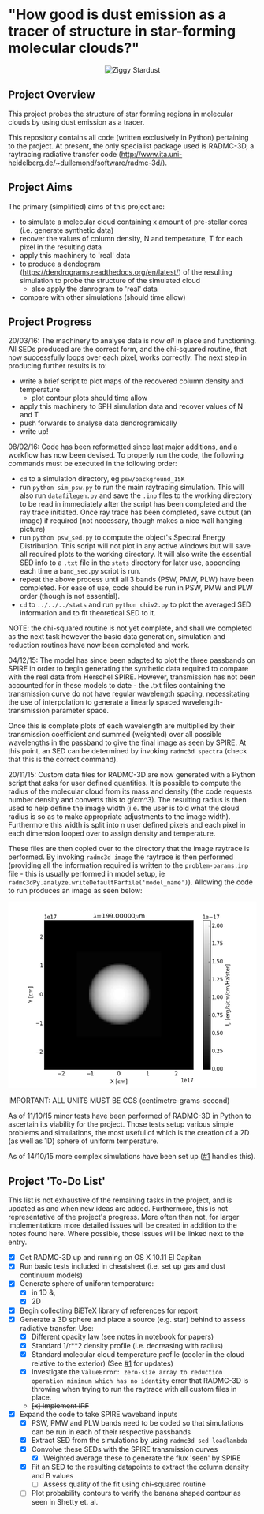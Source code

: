 "How good is dust emission as a tracer of structure in star-forming molecular clouds?"
================================================================================

<p align="center">
  <img src="https://github.com/tomasjames/ZiggyStarDust/blob/master/Code/logo.JPG?raw=true" alt="Ziggy Stardust"/>
</p>

Project Overview
----------------

This project probes the structure of star forming regions in molecular clouds
by using dust emission as a tracer.

This repository contains all code (written exclusively in Python) pertaining to
the project. At present, the only specialist package used is RADMC-3D, a raytracing
radiative transfer code (http://www.ita.uni-heidelberg.de/~dullemond/software/radmc-3d/).

Project Aims
------------

The primary (simplified) aims of this project are:

- to simulate a molecular cloud containing x amount of pre-stellar cores (i.e. generate synthetic data)
- recover the values of column density, N and temperature, T for each pixel in the resulting data
- apply this machinery to 'real' data
- to produce a dendogram (https://dendrograms.readthedocs.org/en/latest/) of the
  resulting simulation to probe the structure of the simulated cloud
    - also apply the denrogram to 'real' data
- compare with other simulations (should time allow)

Project Progress
----------------

20/03/16: The machinery to analyse data is now *all* in place and functioning. All SEDs produced are the correct form, and the chi-squared routine, that now successfully loops over each pixel, works correctly. The next step in producing further results is to:
- write a brief script to plot maps of the recovered column density and temperature
  - plot contour plots should time allow
- apply this machinery to SPH simulation data and recover values of N and T
- push forwards to analyse data dendrogramically
- write up!

08/02/16: Code has been reformatted since last major additions, and a workflow has now been devised. To properly run the code, the following commands must be executed in the following order:
- `cd` to a simulation directory, eg `psw/background_15K`
- run `python sim_psw.py` to run the main raytracing simulation. This will also run `datafilegen.py` and save the `.inp` files to the working directory to be read in immediately after the script has been completed and the ray trace initiated. Once ray trace has been completed, save output (an image) if required (not necessary, though makes a nice wall hanging picture)
- run `python psw_sed.py` to compute the object's Spectral Energy Distribution. This script will not plot in any active windows but will save all required plots to the working directory. It will also write the essential SED info to a `.txt` file in the `stats` directory for later use, appending each time a `band_sed.py` script is run.
- repeat the above process until all 3 bands (PSW, PMW, PLW) have been completed. For ease of use, code should be run in PSW, PMW and PLW order (though is not essential).
- `cd` to `../../../stats` and run `python chiv2.py` to plot the averaged SED information and to fit theoretical SED to it.

NOTE: the chi-squared routine is not yet complete, and shall we completed as the next task however the basic data generation, simulation and reduction routines have now been completed and work.

04/12/15: The model has since been adapted to plot the three passbands on SPIRE in order to begin generating the synthetic data required to compare with the real data from Herschel SPIRE. However, transmission has not been accounted for in these models to date - the .txt files containing the transmission curve do not have regular wavelength spacing, necessitating the use of interpolation to generate a linearly spaced wavelength-transmission parameter space.

Once this is complete plots of each wavelength are multiplied by their transmission coefficient and summed (weighted) over all possible wavelengths in the passband to give the final image as seen by SPIRE. At this point, an SED can be determined by invoking `radmc3d spectra` (check that this is the correct command).

20/11/15: Custom data files for RADMC-3D are now generated with a Python script that asks for user defined quantities. It is possible to compute the radius of the molecular cloud from its mass and density (the code requests number density and converts this to g/cm^3). The resulting radius is then used to help define the image width (i.e. the user is told what the cloud radius is so as to make appropriate adjustments to the image width). Furthermore this width is split into n user defined pixels and each pixel in each dimension looped over to assign density and temperature.

These files are then copied over to the directory that the image raytrace is performed. By invoking `radmc3d image` the raytrace is then performed (providing all the information required is written to the `problem-params.inp` file - this is usually performed in model setup, ie `radmc3dPy.analyze.writeDefaultParfile('model_name')`). Allowing the code to run produces an image as seen below:

![A 1 MSun cloud (dust mass=0.01 Msun) with a Sun like star in the centre](Code/simulations/workingsims/psw/MSun_psw.png "A 1 MSun cloud with dust mass=0.01 Msun - this model has no source of photons.")

IMPORTANT: ALL UNITS MUST BE CGS (centimetre-grams-second)

As of 11/10/15 minor tests have been performed of RADMC-3D in Python
to ascertain its viability for the project. Those tests setup various simple
problems and simulations, the most useful of which is the creation of a 2D (as well
as 1D) sphere of uniform temperature.

As of 14/10/15 more complex simulations have been set up ([#1](https://github.com/tomasjames/ZiggyStarDust/issues/1) handles this).

Project 'To-Do List'
-------------------
This list is not exhaustive of the remaining tasks in the project, and is updated as and when
new ideas are added. Furthermore, this is not representative of the project's progress. More
often than not, for larger implementations more detailed issues will be created in addition
to the notes found here. Where possible, those issues will be linked next to the entry.

- [x] Get RADMC-3D up and running on OS X 10.11 El Capitan
- [x] Run basic tests included in cheatsheet (i.e. set up gas and dust continuum models)
- [x] Generate sphere of uniform temperature:
  - [x] in 1D &,
  - [x] 2D
- [x] Begin collecting BiBTeX library of references for report
- [x] Generate a 3D sphere and place a source (e.g. star) behind to assess radiative transfer. Use:
  - [x] Different opacity law (see notes in notebook for papers)
  - [x] Standard 1/r**2 density profile (i.e. decreasing with radius)
  - [x] Standard molecular cloud temperature profile (cooler in the cloud relative to the exterior)
    (See [#1](https://github.com/tomasjames/ZiggyStarDust/issues/1) for updates)
  - [x] Investigate the `ValueError: zero-size array to reduction operation minimum which has no identity` error that RADMC-3D is throwing when trying to run the raytrace with all custom files in place.
  - ~~[x] Implement IRF~~
- [x] Expand the code to take SPIRE waveband inputs
  - [x] PSW, PMW and PLW bands need to be coded so that simulations can be run in each of their respective passbands
  - [x] Extract SED from the simulations by using `radmc3d sed loadlambda`
  - [x] Convolve these SEDs with the SPIRE transmission curves
    - [x] Weighted average these to generate the flux 'seen' by SPIRE
  - [x] Fit an SED to the resulting datapoints to extract the column density and B values
    - [ ] Assess quality of the fit using chi-squared routine
  - [ ] Plot probability contours to verify the banana shaped contour as seen in Shetty et. al.
